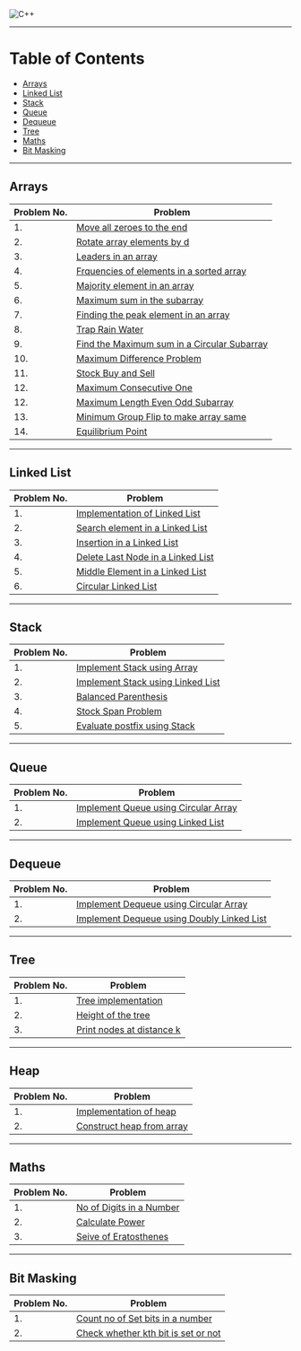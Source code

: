 <img alt="C++" src="https://img.shields.io/badge/c++-%2300599C.svg?style=for-the-badge&logo=c%2B%2B&logoColor=white"/> 
<!-- [<img alt="GitHub" src="https://img.shields.io/badge/github-%23121011.svg?style=for-the-badge&logo=github&logoColor=white"/>] -->

---

# Table of Contents

- [Arrays](#arrays)
- [Linked List](#linked-list)
- [Stack](#stack)
- [Queue](#queue)
- [Dequeue](#dequeue)
- [Tree](#tree)
- [Maths](#maths)
- [Bit Masking](#bit-masking)

---

## Arrays

| Problem No. | Problem                                                                                                                                   |
| :---------- | ----------------------------------------------------------------------------------------------------------------------------------------- |
| 1.          | [Move all zeroes to the end ](https://github.com/master-coding/Data-Structures/blob/main/array/zeroes_to_end.cpp)                         |
| 2.          | [Rotate array elements by d](https://github.com/master-coding/Data-Structures/blob/main/array/rotate_by_d.cpp)                            |
| 3.          | [Leaders in an array](https://github.com/master-coding/Data-Structures/blob/main/array/leaders.cpp)                                       |
| 4.          | [Frquencies of elements in a sorted array](https://github.com/master-coding/Data-Structures/blob/main/array/frequencies_sorted_array.cpp) |
| 5.          | [Majority element in an array](https://github.com/master-coding/Data-Structures/blob/main/array/majority.cpp)                             |
| 6.          | [Maximum sum in the subarray](https://github.com/master-coding/Data-Structures/blob/main/array/maxSumSubarray.cpp)                        |
| 7.          | [Finding the peak element in an array](https://github.com/master-coding/Data-Structures/blob/main/array/peakElement.cpp)                  |
| 8.          | [Trap Rain Water](https://github.com/master-coding/Data-Structures/blob/main/array/trapRainWater.cpp)                                     |
| 9.          | [Find the Maximum sum in a Circular Subarray](https://github.com/master-coding/Data-Structures/blob/main/array/maxCircularSum.cpp)        |
| 10.         | [Maximum Difference Problem](https://github.com/master-coding/Data-Structures/blob/main/array/maximum_difference_problem.cpp)             |
| 11.         | [Stock Buy and Sell](https://github.com/master-coding/Data-Structures/blob/main/array/stock_buy_sell.cpp)                                 |
| 12.         | [Maximum Consecutive One](https://github.com/master-coding/Data-Structures/blob/main/array/maxConsecutiveOne.cpp)                         |
| 12.         | [Maximum Length Even Odd Subarray](https://github.com/master-coding/Data-Structures/blob/main/array/maxLenEvenOdd.cpp)                    |
| 13.         | [Minimum Group Flip to make array same](https://github.com/master-coding/Data-Structures/blob/main/array/minGroupFlip.cpp)                |
| 14.         | [Equilibrium Point](https://github.com/master-coding/Data-Structures/blob/main/array/equilibriumPoint.cpp)                                |

---

## Linked List

| Problem No. | Problem                                                                                                                          |
| :---------- | -------------------------------------------------------------------------------------------------------------------------------- |
| 1.          | [Implementation of Linked List](https://github.com/master-coding/Data-Structures/blob/main/Linked%20List/implementation.cpp)     |
| 2.          | [Search element in a Linked List](https://github.com/master-coding/Data-Structures/blob/main/Linked%20List/searchElement.cpp)    |
| 3.          | [Insertion in a Linked List](https://github.com/master-coding/Data-Structures/blob/main/Linked%20List/insertion.cpp)             |
| 4.          | [Delete Last Node in a Linked List](https://github.com/master-coding/Data-Structures/blob/main/Linked%20List/deleteLastNode.cpp) |
| 5.          | [Middle Element in a Linked List](https://github.com/master-coding/Data-Structures/blob/main/Linked%20List/middleElement.cpp)    |
| 6.          | [Circular Linked List](https://github.com/master-coding/Data-Structures/blob/main/Linked%20List/circularLinkedList.cpp)          |

---

## Stack

| Problem No. | Problem                                                                                                                   |
| :---------- | ------------------------------------------------------------------------------------------------------------------------- |
| 1.          | [Implement Stack using Array](https://github.com/master-coding/Data-Structures/blob/main/Stack/usingArray.cpp)            |
| 2.          | [Implement Stack using Linked List](https://github.com/master-coding/Data-Structures/blob/main/Stack/usingLinkedList.cpp) |
| 3.          | [Balanced Parenthesis](https://github.com/master-coding/Data-Structures/blob/main/Stack/balanced_parenthesis.cpp)         |
| 4.          | [Stock Span Problem](https://github.com/master-coding/Data-Structures/blob/main/Stack/stock_span.cpp)                     |
| 5.          | [Evaluate postfix using Stack](https://github.com/master-coding/Data-Structures/blob/main/Stack/evaluate_postfix.cpp)     |

---

## Queue

| Problem No. | Problem                                                                                                                         |
| :---------- | ------------------------------------------------------------------------------------------------------------------------------- |
| 1.          | [Implement Queue using Circular Array](https://github.com/master-coding/Data-Structures/blob/main/Queue/usingCircularArray.cpp) |
| 2.          | [Implement Queue using Linked List](https://github.com/master-coding/Data-Structures/blob/main/Queue/usingLinkedList.cpp)       |

---

## Dequeue

| Problem No. | Problem                                                                                                                                  |
| :---------- | ---------------------------------------------------------------------------------------------------------------------------------------- |
| 1.          | [Implement Dequeue using Circular Array](https://github.com/master-coding/Data-Structures/blob/main/Deque/usingCircularArray.cpp)        |
| 2.          | [Implement Dequeue using Doubly Linked List](https://github.com/master-coding/Data-Structures/blob/main/Deque/usingDoublyLinkedList.cpp) |

---

## Tree

| Problem No. | Problem                                                                                                     |
| :---------- | ----------------------------------------------------------------------------------------------------------- |
| 1.          | [Tree implementation](https://github.com/master-coding/Data-Structures/blob/main/Tree/sample_tree.cpp)      |
| 2.          | [Height of the tree](https://github.com/master-coding/Data-Structures/blob/main/Tree/height_tree.cpp)       |
| 3.          | [Print nodes at distance k](https://github.com/master-coding/Data-Structures/blob/main/Tree/nodes_at_k.cpp) |

---

## Heap

| Problem No. | Problem                                                                                                        |
| :---------- | -------------------------------------------------------------------------------------------------------------- |
| 1.          | [Implementation of heap](https://github.com/master-coding/Data-Structures/blob/main/Heap/implementation.cpp)   |
| 2.          | [Construct heap from array](https://github.com/master-coding/Data-Structures/blob/main/Heap/heapFromArray.cpp) |

---

## Maths

| Problem No. | Problem                                                                                                           |
| :---------- | ----------------------------------------------------------------------------------------------------------------- |
| 1.          | [No of Digits in a Number](https://github.com/master-coding/Data-Structures/blob/main/Maths/noOfDigits.cpp)       |
| 2.          | [Calculate Power](https://github.com/master-coding/Data-Structures/blob/main/Maths/power.cpp)                     |
| 3.          | [Seive of Eratosthenes](https://github.com/master-coding/Data-Structures/blob/main/Maths/seiveOfEratosthenes.cpp) |

---

## Bit Masking

| Problem No. | Problem                                                                                                                       |
| :---------- | ----------------------------------------------------------------------------------------------------------------------------- |
| 1.          | [Count no of Set bits in a number](https://github.com/master-coding/Data-Structures/blob/main/Bit%20Masking/countSetBits.cpp) |
| 2.          | [Check whether kth bit is set or not](https://github.com/master-coding/Data-Structures/blob/main/Maths/kBitSetOrNot.cpp)      |
